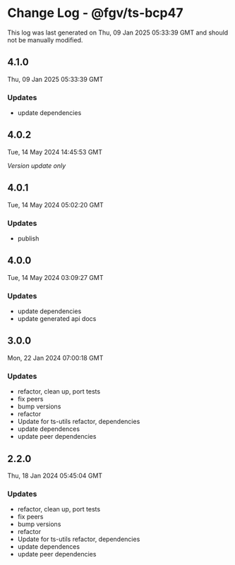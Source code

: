 # Change Log - @fgv/ts-bcp47

This log was last generated on Thu, 09 Jan 2025 05:33:39 GMT and should not be manually modified.

## 4.1.0
Thu, 09 Jan 2025 05:33:39 GMT

### Updates

- update dependencies

## 4.0.2
Tue, 14 May 2024 14:45:53 GMT

_Version update only_

## 4.0.1
Tue, 14 May 2024 05:02:20 GMT

### Updates

- publish

## 4.0.0
Tue, 14 May 2024 03:09:27 GMT

### Updates

- update dependencies
- update generated api docs

## 3.0.0
Mon, 22 Jan 2024 07:00:18 GMT

### Updates

- refactor, clean up, port tests
- fix peers
- bump versions
- refactor
- Update for ts-utils refactor, dependencies
- update dependences
- update peer dependencies

## 2.2.0
Thu, 18 Jan 2024 05:45:04 GMT

### Updates

- refactor, clean up, port tests
- fix peers
- bump versions
- refactor
- Update for ts-utils refactor, dependencies
- update dependences
- update peer dependencies

